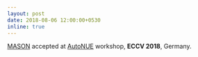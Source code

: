 ```yaml
---
layout: post
date: 2018-08-06 12:00:00+0530
inline: true
---
```


[MASON](https://github.com/JosephKJ/MASON) accepted at [AutoNUE](http://cvit.iiit.ac.in/autonue2018/accepted_paper.php) workshop, **ECCV 2018**, Germany.